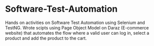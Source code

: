 # Software-Test-Automation
Hands on activities on Software Test Automation using Selenium and TestNG. Wrote scipts using Page Object Model on Daraz (E-commerce website) that automates the flow where a valid user can log in, select a product and add the product to the cart. 
